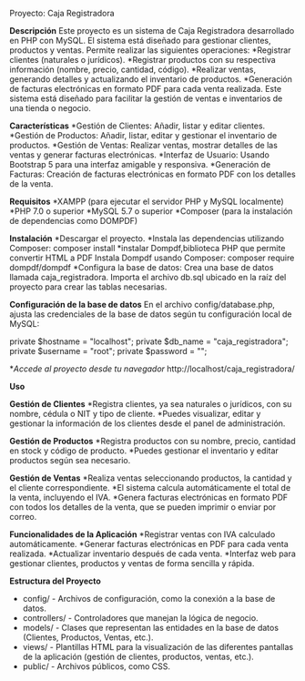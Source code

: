 Proyecto: Caja Registradora

**Descripción**
Este proyecto es un sistema de Caja Registradora desarrollado en PHP con MySQL. El sistema está diseñado para gestionar clientes, productos y ventas. Permite realizar las siguientes operaciones:
*Registrar clientes (naturales o jurídicos).
*Registrar productos con su respectiva información (nombre, precio, cantidad, código).
*Realizar ventas, generando detalles y actualizando el inventario de productos.
*Generación de facturas electrónicas en formato PDF para cada venta realizada.
Este sistema está diseñado para facilitar la gestión de ventas e inventarios de una tienda o negocio.

**Características**
*Gestión de Clientes: Añadir, listar y editar clientes.
*Gestión de Productos: Añadir, listar, editar y gestionar el inventario de productos.
*Gestión de Ventas: Realizar ventas, mostrar detalles de las ventas y generar facturas electrónicas.
*Interfaz de Usuario: Usando Bootstrap 5 para una interfaz amigable y responsiva.
*Generación de Facturas: Creación de facturas electrónicas en formato PDF con los detalles de la venta.

**Requisitos**
*XAMPP (para ejecutar el servidor PHP y MySQL localmente)
*PHP 7.0 o superior
*MySQL 5.7 o superior
*Composer (para la instalación de dependencias como DOMPDF)

**Instalación**
*Descargar el proyecto.
*Instala las dependencias utilizando Composer:
composer install
*instalar Dompdf,biblioteca PHP que permite convertir HTML a PDF
Instala Dompdf usando Composer: 
composer require dompdf/dompdf
*Configura la base de datos:
Crea una base de datos llamada caja_registradora.
Importa el archivo db.sql ubicado en la raíz del proyecto para crear las tablas necesarias.

**Configuración de la base de datos**
En el archivo config/database.php, ajusta las credenciales de la base de datos según tu configuración local de MySQL:

private $hostname = "localhost";
private $db_name = "caja_registradora";
private $username = "root";
private $password = "";

**Accede al proyecto desde tu navegador*
http://localhost/caja_registradora/

**Uso**

**Gestión de Clientes**
*Registra clientes, ya sea naturales o jurídicos, con su nombre, cédula o NIT y tipo de cliente.
*Puedes visualizar, editar y gestionar la información de los clientes desde el panel de administración.

**Gestión de Productos**
*Registra productos con su nombre, precio, cantidad en stock y código de producto.
*Puedes gestionar el inventario y editar productos según sea necesario.

**Gestión de Ventas**
*Realiza ventas seleccionando productos, la cantidad y el cliente correspondiente.
*El sistema calcula automáticamente el total de la venta, incluyendo el IVA.
*Genera facturas electrónicas en formato PDF con todos los detalles de la venta, que se pueden imprimir o enviar por correo.

**Funcionalidades de la Aplicación**
*Registrar ventas con IVA calculado automáticamente.
*Generar facturas electrónicas en PDF para cada venta realizada.
*Actualizar inventario después de cada venta.
*Interfaz web para gestionar clientes, productos y ventas de forma sencilla y rápida.

**Estructura del Proyecto**
* config/ - Archivos de configuración, como la conexión a la base de datos.
* controllers/ - Controladores que manejan la lógica de negocio.
* models/ - Clases que representan las entidades en la base de datos (Clientes, Productos, Ventas, etc.).
* views/ - Plantillas HTML para la visualización de las diferentes pantallas de la aplicación (gestión de clientes, productos, ventas, etc.).
* public/ - Archivos públicos, como CSS.
